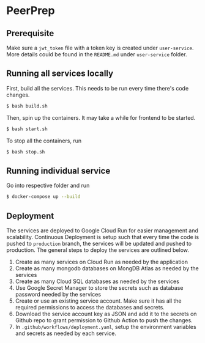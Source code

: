 # PeerPrep
## Prerequisite
Make sure a `jwt_token` file with a token key is created under `user-service`. More details could be found in the `README.md` under `user-service` folder.

## Running all services locally
First, build all the services. This needs to be run every time there's code changes.
```sh
$ bash build.sh
```

Then, spin up the containers. It may take a while for frontend to be started.
```sh
$ bash start.sh
```

To stop all the containers, run
```sh
$ bash stop.sh
```

## Running individual service
Go into respective folder and run
```sh
$ docker-compose up --build
```

## Deployment
The services are deployed to Google Cloud Run for easier management and scalability. Continuous Deployment is setup such that every time the code is pushed to `production` branch, the services will be updated and pushed to production. The general steps to deploy the services are outlined below.

1. Create as many services on Cloud Run as needed by the application
1. Create as many mongodb databases on MongDB Atlas as needed by the services
1. Create as many Cloud SQL databases as needed by the services
1. Use Google Secret Manager to store the secrets such as database password needed by the services
1. Create or use an existing service account. Make sure it has all the required permissions to access the databases and secrets.
1. Download the service account key as JSON and add it to the secrets on Github repo to grant permission to Github Action to push the changes.
1. In `.github/workflows/deployment.yaml`, setup the environment variables and secrets as needed by each service.
